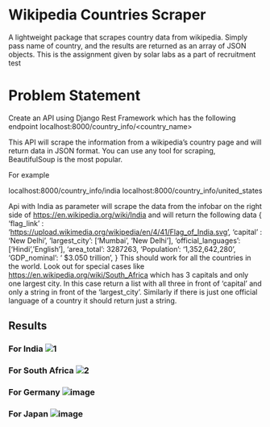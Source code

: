 # Wikipedia Countries Scraper
A lightweight package that scrapes country data from wikipedia. Simply pass name of country, and the results are returned as an array of JSON objects. This is the assignment given by solar labs as a part of recruitment test 

# Problem Statement
Create an API using Django Rest Framework which has the following endpoint
localhost:8000/country_info/<country_name>

This API will scrape the information from a wikipedia’s country page and will return data in JSON format. You can use any tool for scraping, BeautifulSoup is the most popular.

For example

localhost:8000/country_info/india localhost:8000/country_info/united_states

Api with India as parameter will scrape the data from the infobar on the right side of
 https://en.wikipedia.org/wiki/India and will return the following data
{
‘flag_link’ : ‘https://upload.wikimedia.org/wikipedia/en/4/41/Flag_of_India.svg’, ‘capital’ : ‘New Delhi’,
‘largest_city’: [‘Mumbai’, ‘New Delhi’], ‘official_languages’: [‘Hindi’,’English’], ‘area_total’: 3287263,
‘Population’: ‘1,352,642,280’,
 ‘GDP_nominal’: ‘ $3.050 trillion’,
}
This should work for all the countries in the world.
Look out for special cases like https://en.wikipedia.org/wiki/South_Africa which has 3 capitals and only one largest city. In this case return a list with all three in front of ‘capital’ and only a string in front of the ‘largest_city’. Similarly if there is just one official language of a country it should return just a string.


## Results
### For India ![1](https://user-images.githubusercontent.com/89767461/210044956-9328af92-6f25-4360-844f-cb265f8e4e81.png)
### For South Africa ![2](https://user-images.githubusercontent.com/89767461/210044976-41d7e8d4-2e2c-446f-93fd-9c9ce67089bb.png)
### For Germany ![image](https://user-images.githubusercontent.com/89767461/210045104-c34ed2e8-f927-4b4f-a1e5-f808583996f1.png)
### For Japan ![image](https://user-images.githubusercontent.com/89767461/210045163-822bb2af-ee43-4261-a51b-d82439ffca7e.png)


